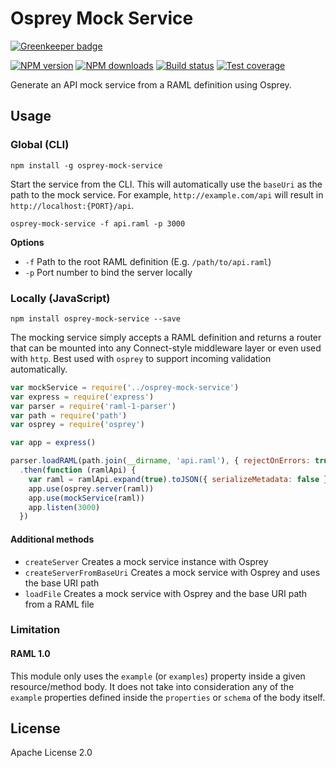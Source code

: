 # Osprey Mock Service

[![Greenkeeper badge](https://badges.greenkeeper.io/mulesoft-labs/osprey-mock-service.svg)](https://greenkeeper.io/)

[![NPM version][npm-image]][npm-url]
[![NPM downloads][downloads-image]][downloads-url]
[![Build status][travis-image]][travis-url]
[![Test coverage][coveralls-image]][coveralls-url]

Generate an API mock service from a RAML definition using Osprey.

## Usage

### Global (CLI)

```
npm install -g osprey-mock-service
```

Start the service from the CLI. This will automatically use the `baseUri` as the path to the mock service. For example, `http://example.com/api` will result in `http://localhost:{PORT}/api`.

```
osprey-mock-service -f api.raml -p 3000
```

**Options**

* `-f` Path to the root RAML definition (E.g. `/path/to/api.raml`)
* `-p` Port number to bind the server locally

### Locally (JavaScript)

```
npm install osprey-mock-service --save
```

The mocking service simply accepts a RAML definition and returns a router that can be mounted into any Connect-style middleware layer or even used with `http`. Best used with `osprey` to support incoming validation automatically.

```js
var mockService = require('../osprey-mock-service')
var express = require('express')
var parser = require('raml-1-parser')
var path = require('path')
var osprey = require('osprey')

var app = express()

parser.loadRAML(path.join(__dirname, 'api.raml'), { rejectOnErrors: true })
  .then(function (ramlApi) {
    var raml = ramlApi.expand(true).toJSON({ serializeMetadata: false })
    app.use(osprey.server(raml))
    app.use(mockService(raml))
    app.listen(3000)
  })

```

#### Additional methods

* `createServer` Creates a mock service instance with Osprey
* `createServerFromBaseUri` Creates a mock service with Osprey and uses the base URI path
* `loadFile` Creates a mock service with Osprey and the base URI path from a RAML file

### Limitation

#### RAML 1.0
This module only uses the `example` (or `examples`) property inside a given resource/method body. It does not take into consideration any of the `example` properties defined inside the `properties` or `schema` of the body itself.

## License

Apache License 2.0

[npm-image]: https://img.shields.io/npm/v/osprey-mock-service.svg?style=flat
[npm-url]: https://npmjs.org/package/osprey-mock-service
[downloads-image]: https://img.shields.io/npm/dm/osprey-mock-service.svg?style=flat
[downloads-url]: https://npmjs.org/package/osprey-mock-service
[travis-image]: https://img.shields.io/travis/mulesoft-labs/osprey-mock-service.svg?style=flat
[travis-url]: https://travis-ci.org/mulesoft-labs/osprey-mock-service
[coveralls-image]: https://img.shields.io/coveralls/mulesoft-labs/osprey-mock-service.svg?style=flat
[coveralls-url]: https://coveralls.io/r/mulesoft-labs/osprey-mock-service?branch=master
